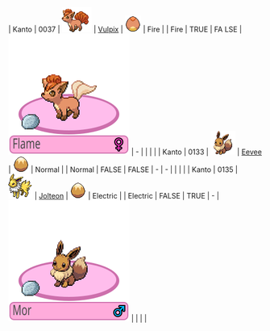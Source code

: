 | Kanto  | 0037    | ![vulpix](01%20Pokemon/vulpix.gif)   | [Vulpix](https://pokemondb.net/pokedex/vulpix)   | ![Vulpix_Egg](02%20Egg/Vulpix_Egg.png) | Fire     |        | Fire       | TRUE      | FA LSE   | ![vulpix](03%20Status/vulpix-status.svg) | -                                                 |           |            |           |
| Kanto  | 0133    | ![eevee](01%20Pokemon/eevee.gif)     | [Eevee](https://pokemondb.net/pokedex/eevee)     | ![Eevee_Egg](02%20Egg/Eevee_Egg.png)   | Normal   |        | Normal     | FALSE     | FALSE    | -                                        | -                                                 |           |            |           |
| Kanto  | 0135    | ![jolteon](01%20Pokemon/jolteon.gif) | [Jolteon](https://pokemondb.net/pokedex/jolteon) | ![Eevee_Egg](02%20Egg/Eevee_Egg.png)   | Electric |        | Electric   | FALSE     | TRUE     | -                                        | ![jolteon-status](03%20Status/jolteon-status.svg) |           |            |           |